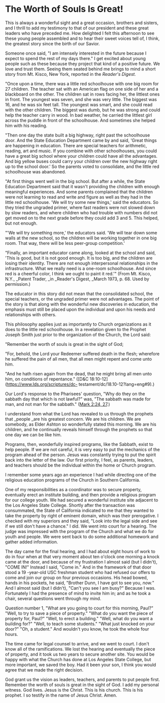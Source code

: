 # The Worth of Souls Is Great!

This is always a wonderful sight and a great occasion, brothers and sisters,
and I thrill to add my testimony to that of our president and these great
leaders who have preceded me. How delighted I felt this afternoon to see these
young people assembled and to hear their sweet voices tell of, I think, the
greatest story since the birth of our Savior.

Someone once said, "I am intensely interested in the future because I expect
to spend the rest of my days there." I get excited about young people such as
these because they project that kind of a positive future. We love and trust
them. Seeing them seated behind me brings to mind a short story from Mt.
Kisco, New York, reported in the _Reader's Digest._

"Once upon a time, there was a little red schoolhouse with one big room for 27
children. The teacher sat with an American flag on one side of her and a
blackboard on the other. The children sat in rows facing her, the littlest
ones in front. The youngest was seven, and she was very little. The biggest
was 16, and he was six feet tall. The youngest was smart, and she could read
with the other children. The biggest was dumb, but he was strong and could
help the teacher carry in wood. In bad weather, he carried the littlest girl
across the puddle in front of the schoolhouse. And sometimes she helped him
with his reading.

"Then one day the state built a big highway, right past the schoolhouse door.
And the State Education Department came by and said, 'Great things are
happening in education. There are special teachers for arithmetic, reading,
art and music. If you combine with other schoolhouses, you could have a great
big school where your children could have all the advantages. And big yellow
buses could carry your children over the new highway right up to the school
door.' So the parents voted to consolidate, and the little red schoolhouse was
abandoned.

"At first things went well in the big school. But after a while, the State
Education Department said that it wasn't providing the children with enough
meaningful experiences. And some parents complained that the children were not
learning to read and write and figure as well as they had in the little red
schoolhouse. 'We will try some new things,' said the educators. So they tried
the ungraded primer, where fast readers were not slowed down by slow readers,
and where children who had trouble with numbers did not get moved on to the
next grade before they could add 3 and 5. This helped, but not enough.

"'We will try something more,' the educators said. 'We will tear down some
walls at the new school, so the children will be working together in one big
room. That way, there will be less peer-group competition.'

"Finally, an important educator came along, looked at the school and said,
'This is good, but it is not good enough. It is too big, and the children are
losing their identity. There are not enough interpersonal relationships in the
infrastructure. What we really need is a one-room schoolhouse. And since red
is a cheerful color, I think we ought to paint it red.'" (From Mt. Kisco,
N.Y., _Patent Trader, _in _Reader's Digest, _March 1973, p. 68. Used by
permission.)

The educator in this story did not mean that the consolidated school, the
special teachers, or the ungraded primer were not advantages. The point of the
story is that along with the wonderful new discoveries in education, the
emphasis must still be placed upon the individual and upon his needs and
relationships with others.

This philosophy applies just as importantly to Church organizations as it does
to the little red schoolhouse. In a revelation given to the Prophet Joseph
Smith just prior to the organization of the Church, the Lord said:

"Remember the worth of souls is great in the sight of God;

"For, behold, the Lord your Redeemer suffered death in the flesh; wherefore he
suffered the pain of all men, that all men might repent and come unto him.

"And he hath risen again from the dead, that he might bring all men unto him,
on conditions of repentance." ([D&amp;C
18:10-12](https://www.lds.org/scriptures/dc-
testament/dc/18.10-12?lang=eng#9).)

Our Lord's response to the Pharisees' question, "Why do they on the sabbath
day that which is not lawful?" was, "The sabbath was made for man, and not man
for the sabbath." ([Mark 2:24,
27](https://www.lds.org/scriptures/nt/mark/2.24%2C27?lang=eng#23).)

I understand from what the Lord has revealed to us through the prophets that
_people _are his greatest concern. We are his children. We are somebody, as
Elder Ashton so wonderfully stated this morning. We are his children, and he
continually reveals himself through the prophets so that one day we can be
like him.

Programs, then, wonderfully inspired programs, like the Sabbath, exist to help
people. If we are not careful, it is very easy to put the mechanics of the
program ahead of the person. Jesus was constantly trying to put the spirit
back into the letter of the law. Our first priority, I feel, as parents,
leaders, and teachers should be the individual within the home or Church
program.

I remember some years ago an experience I had while directing one of the
religious education programs of the Church in Southern California.

One of my responsibilities as a coordinator was to secure property, eventually
erect an institute building, and then provide a religious program for our
college youth. We had secured a wonderful institute site adjacent to the Los
Angeles State College. Shortly after the transaction was consummated, the
State of California indicated to me that they wanted to take the property by
right of eminent domain, which was their prerogative. I checked with my
superiors and they said, "Look into the legal side and see if we still don't
have a chance." I did. We went into court for a hearing. The judge was
impressed with the program of the Church and what we do for youth and people.
We were sent back to do some additional homework and gather added information.

The day came for the final hearing, and I had about eight hours of work to do
in four when at that very moment about ten o'clock one morning a knock came at
the door, and because of my frustration I almost said (but I didn't), "COME
IN!" Instead I said, "Come in." And in the framework of that door stood a 19
-year-old USC freshman student who had refused our offers to come and join our
group on four previous occasions. His head bowed, hands in his pockets, he
said, "Brother Dunn, I have got to see you, _now._" And I almost said (but I
didn't), "Can't you see I am busy?" Because I was. Fortunately I had the
presence of mind to invite him in; and as he took a chair, several questions
went through my mind.

Question number 1, "What are you going to court for this morning, Paul?"
"Well, to try to save a piece of property." "What do you want the piece of
property for, Paul?" "Well, to erect a building." "Well, what do you want a
building for?" "Well, to teach some students." "What just knocked on your
door?" "Oh, a student." And wouldn't you know, he took the whole four hours.

The time came for legal counsel to arrive, and we went to court. I don't know
all of the ramifications. We lost the hearing and eventually the piece of
property, and it took us two years to secure another site. You would be happy
with what the Church has done at Los Angeles State College, but more
important, we saved the boy. Had it been your son, I think you would agree
that we made the right decision.

God grant us the vision as leaders, teachers, and parents to put people first.
Remember the worth of souls is great in the sight of God. I add my personal
witness. God lives. Jesus is the Christ. This is his church. This is his
prophet. I so testify in the name of Jesus Christ. Amen.

